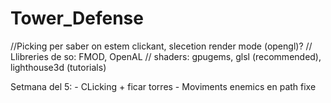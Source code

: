 Tower_Defense
=============

//Picking per saber on estem clickant, slecetion render mode (opengl)?
	// Llibreries de so: FMOD, OpenAL
	// shaders: gpugems, glsl (recommended), lighthouse3d (tutorials)

Setmana del 5:
	- CLicking + ficar torres
	- Moviments enemics en path fixe
